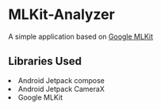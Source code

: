# MLKit-Analyzer
A simple application based on <a href = "https://developers.google.com/ml-kit">Google MLKit</a>

## Libraries Used
<li>Android Jetpack compose</li>
<li>Android Jetpack CameraX</li>
<li>Google MLKit</li>
